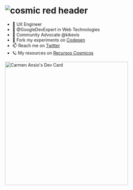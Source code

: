 # ![cosmic red header](https://user-images.githubusercontent.com/55499698/226707692-470e21d3-b8ae-4815-9aac-67b43f13fb56.png)

- 🎨 UX Engineer
- 🔬 @GoogleDevExpert in Web Technologies
- 🥑 Community Advocate @kikevis
- 🧪 Fork my experiments on [Codepen](https://codepen.io/kikevis)
- 📫 Reach me on [Twitter](https://twitter.com/kikevis)
- 🪐 My resources on [Recursos Cosmicos](https://recursoscosmicos.com)

<a href="https://kikevis.github.io/"><img src="" width="400" alt="Carmen Ansio's Dev Card"/></a>
